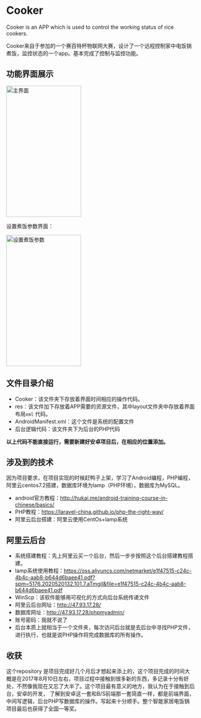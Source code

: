 Cooker
======

Cooker is an APP  which is used to control the working status of rice cookers.

Cooker来自于参加的一个赛百特杯物联网大赛，设计了一个远程控制家中电饭锅煮饭，监控状态的一个app。基本完成了控制与监控功能。

功能界面展示
------

 <img src="https://github.com/WenHui-Zhou/Images-repository/blob/master/CookerImage/72135480710912143.jpg" width = "200" height = "350" alt="主界面" align="center" />

设置煮饭参数界面：

 <img src="https://github.com/WenHui-Zhou/Images-repository/blob/master/CookerImage/216958659597325522.jpg" width = "200" height = "350" alt="设置煮饭参数" align="center" />

文件目录介绍
------

 - Cooker：该文件夹下存放着界面时间相应的操作代码。
 - res：该文件加下存放着APP需要的资源文件，其中layout文件夹中存放着界面布局`xml` 代码。
 - AndroidManifest.xml：这个文件是系统的配置文件
 - 后台逻辑代码：该文件夹下为后台的PHP代码

**以上代码不能直接运行，需要新建好安卓项目后，在相应的位置添加。**

涉及到的技术
------

因为项目要求，在项目实现的时候赶鸭子上架，学习了Android编程，PHP编程，阿里云centos7.2搭建，数据库环境为lamp（PHP环境），数据库为MySQL。

 - android官方教程：http://hukai.me/android-training-course-in-chinese/basics/
 - PHP教程：https://laravel-china.github.io/php-the-right-way/
 - 阿里云后台搭建：阿里云使用CentOs+lamp系统

阿里云后台
-----

 -  系统搭建教程：先上阿里云买一个后台，然后一步步按照这个后台搭建教程搭建。
 - lamp系统使用教程：https://oss.aliyuncs.com/netmarket/e1f47515-c24c-4b4c-aab8-b644d6baee41.pdf?spm=5176.2020520132.101.7.aTmgiI&file=e1f47515-c24c-4b4c-aab8-b644d6baee41.pdf
 - WinScp：该软件能够用可视化的方式向后台系统传递文件
 - 阿里云后台网址：http://47.93.17.28/
 - 数据库网址：http://47.93.17.28/phpmyadmin/
 - 账号密码：我就不说了
 - 后台本质上就相当于一个文件夹，每次访问后台就是去后台中寻找PHP文件，进行执行，也就是说PHP操作将完成数据库的所有操作。


收获
--
这个repository 是项目完成好几个月后才想起来添上的，这个项目完成的时间大概是在2017年8月10日左右，项目过程中接触到很多新的东西，多记录十分有好处，不然像我现在又忘了大半了。这个项目最有意义的地方，我认为在于接触到后台，安卓的开发， 了解到安卓这一套和B/S前端那一套简直一样，都是前端界面，中间写逻辑，后台PHP写数据库的操作。写起来十分顺手。整个智能家居电饭锅项目最后也获得了全国一等奖。

